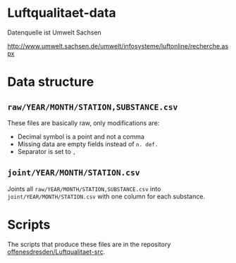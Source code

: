 # Luftqualitaet-data
Datenquelle ist Umwelt Sachsen

http://www.umwelt.sachsen.de/umwelt/infosysteme/luftonline/recherche.aspx

# Data structure
## `raw/YEAR/MONTH/STATION,SUBSTANCE.csv`
These files are basically raw, only modifications are:
* Decimal symbol is a point and not a comma
* Missing data are empty fields instead of `n. def.`
* Separator is set to `,`

## `joint/YEAR/MONTH/STATION.csv`
Joints all `raw/YEAR/MONTH/STATION,SUBSTANCE.csv` into `joint/YEAR/MONTH/STATION.csv`
with one column for each substance.

# Scripts
The scripts that produce these files are in the repository [offenesdresden/Luftqualitaet-src](https://github.com/offenesdresden/Luftqualitaet-src).
